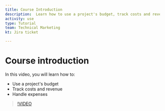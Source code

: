 ```yaml
---
title: Course Introduction
description:  Learn how to use a project's budget, track costs and revenue, and handle expenses in [!DNL Adobe Workfront].
activity: use
type: Tutorial
team: Technical Marketing
kt: Jira ticket 

---
```

# Course introduction

In this video, you will learn how to:

* Use a project's budget
* Track costs and revenue
* Handle expenses

>[!VIDEO](https://video.tv.adobe.com/v/335207/?quality=12)